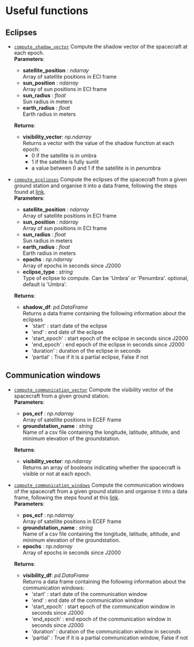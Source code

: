 # Useful functions

## Eclipses
- [`compute_shadow_vector`](eclipses.py) Compute the shadow vector of the spacecraft at each epoch.  
  **Parameters**:  
  - **satellite_position** : _ndarray_  
        Array of satellite positions in ECI frame
  - **sun_position** : _ndarray_  
        Array of sun positions in ECI frame
  - **sun_radius** : _float_  
        Sun radius in meters
  - **earth_radius** : _float_  
        Earth radius in meters 
  
  **Returns**:
  - **visibility_vector**: _np.ndarray_  
    Returns a vector with the value of the shadow function at each epoch:  
    - 0 if the satellite is in umbra
    - 1 if the satellite is fully sunlit  
    - a value between 0 and 1 if the satellite is in penumbra  
- [`compute_ecplipses`](eclipses.py) Compute the eclipses of the spacecraft from a given ground station and organise it 
  into a data frame, following the steps found at [link](https://joshdevlin.com/blog/calculate-streaks-in-pandas/).  
  **Parameters**:  
  - **satellite_position** : _ndarray_  
        Array of satellite positions in ECI frame
  - **sun_position** : _ndarray_  
        Array of sun positions in ECI frame
  - **sun_radius** : _float_  
        Sun radius in meters
  - **earth_radius** : _float_  
        Earth radius in meters 
  - **epochs** : _np.ndarray_  
        Array of epochs in seconds since J2000  
  - **eclipse_type** : _string_  
        Type of eclipse to compute. Can be 'Umbra' or 'Penumbra'. optional, default is 'Umbra'.
 
  **Returns**:
  - **shadow_df**: _pd.DataFrame_  
    Returns a data frame containing the following information about the eclipses
    - 'start' : start date of the eclipse
    - 'end' : end date of the eclipse
    - 'start_epoch' : start epoch of the eclipse in seconds since J2000
    - 'end_epoch' : end epoch of the eclipse in seconds since J2000
    - 'duration' : duration of the eclipse in seconds
    - 'partial' : True if it is a partial eclipse, False if not

## Communication windows
- [`compute_communication_vector`](communication_windows.py) Compute the visibility vector of the spacecraft from a 
  given ground station.  
  **Parameters**:  
  - **pos_ecf** : _np.ndarray_  
    Array of satellite positions in ECEF frame 
  - **groundstation_name** : _string_  
    Name of a csv file containing the longitude, latitude, altitude, and minimum elevation of the groundstation.
  
  **Returns**:
  - **visibility_vector**: _np.ndarray_  
    Returns an array of booleans indicating whether the spacecraft is visible or not at each epoch.
- [`compute_communication_windows`](communication_windows.py) Compute the communication windows of the spacecraft 
  from a given ground station and organise it into a data frame, following the steps found at this 
  [link](https://joshdevlin.com/blog/calculate-streaks-in-pandas/).  
  **Parameters**:  
  - **pos_ecf** : _np.ndarray_  
    Array of satellite positions in ECEF frame 
  - **groundstation_name** : _string_  
    Name of a csv file containing the longitude, latitude, altitude, and minimum elevation of the groundstation. 
  - **epochs** : _np.ndarray_  
    Array of epochs in seconds since J2000  
 
  **Returns**:
  - **visibility_df**: _pd.DataFrame_  
    Returns a data frame containing the following information about the communication windows:
    - 'start' : start date of the communication window
    - 'end' : end date of the communication window
    - 'start_epoch' : start epoch of the communication window in seconds since J2000
    - 'end_epoch' : end epoch of the communication window in seconds since J2000
    - 'duration' : duration of the communication window in seconds
    - 'partial' : True if it is a partial communication window, False if not
